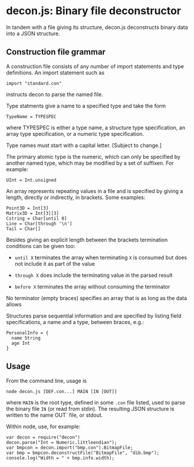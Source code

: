 decon.js: Binary file deconstructor
===================================

In tandem with a file giving its structure, decon.js deconstructs
binary data into a JSON structure.


Construction file grammar
-------------------------

A construction file consists of any number of import statements and
type definitions. An import statement such as

    import "standard.con"

instructs decon to parse the named file.

Type statments give a name to a specified type and take the form

    TypeName = TYPESPEC

where TYPESPEC is either a type name, a structure type specification,
an array type specification, or a numeric type specification.

Type names must start with a capital letter. [Subject to change.]

The primary atomic type is the numeric, which can only be specified by
another named type, which may be modified by a set of suffixen. For
example:

    UInt = Int.unsigned

An array represents repeating values in a file and is specified by
giving a length, directly or indirectly, in brackets. Some
examples:

    Point3D = Int[3]
    Matrix3D = Int[3][3]
    Cstring = Char[until 0]
    Line = Char[through '\n']
    Tail = Char[]

Besides giving an explicit length between the brackets termination
conditions can be given too:

* `until X` terminates the array when terminating `X` is consumed but
does not include it as part of the value

* `through X` does include the terminating value in the parsed result

* `before X` terminates the array without consuming the terminator

No terminator (empty braces) specifies an array that is as long as the
data allows

Structures parse sequential information and are specified by listing
field specifications, a name and a type, between braces, e.g.:

    PersonalInfo = {
      name String
      age Int
    }


Usage
-----

From the command line, usage is

    node decon.js [DEF.con...] MAIN [IN [OUT]]

where `MAIN` is the root type, defined in some `.con` file listed,
used to parse the binary file `IN` (or read from stdin). The resulting
JSON structure is written to the name OUT` file, or stdout.

Within node, use, for example:

    var decon = require("decon")
    decon.parse("Int = Numeric.littleendian");
    var bmpcon = decon.import("bmp.con").BitmapFile;
    var bmp = bmpcon.deconstructFile("BitmapFile", "dib.bmp");
    console.log("Width = " + bmp.info.width);

